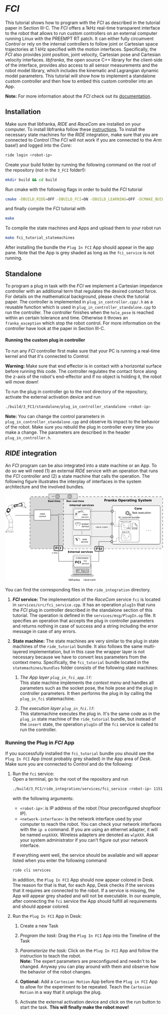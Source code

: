 # *FCI*
This tutorial shows how to program with the *FCI* as described in the tutorial paper in Section III-C.
The *FCI* offers a 1kHz real-time transparent interface to the robot that allows to run custom controllers on an external computer running Linux with the PREEMPT RT patch.
It can either fully circumvent *Control* or rely on the internal controllers to follow joint or Cartesian space trajectories at 1 kHz specified with the motion interfaces. Specifically, the *FCI* also provides joint position, joint velocity, Cartesian pose and Cartesian velocity interfaces. *libfranka*, the open source C++ library for the client-side of the interface, provides also access to all sensor measurements and the robot model library, which includes the kinematic and Lagrangian dynamic model parameters. This tutorial will show how to implement a standalone custom controller and then how to embed this custom controller into an App.

**Note:** For more information about the *FCI* check out its [documentation](https://frankaemika.github.io/docs/index.html).

## Installation
Make sure that libfranka, *RIDE* and *RaceCom* are installed on your computer. To install libfranka follow these [instructions](https://frankaemika.github.io/docs/installation_linux.html). To install the necessary state machines for the *RIDE* integration, make sure that you are connected to *Control* (The *FCI* will not work if you are connected to the *Arm* base!) and logged into the *Core*:

```sh
ride login <robot-ip>
```

Create your build folder by running the following command on the root of the repository (not in the `3_FCI` folder!):

```sh
mkdir build && cd build
```

Run cmake with the following flags in order to build the *FCI* tutorial

```sh
cmake -DBUILD_RIDE=OFF -DBUILD_FCI=ON -DBUILD_LEARNING=OFF -DCMAKE_BUILD_TYPE=Release -DFranka_DIR=<path/to/libfranka/build/folder> ..
```

and finally compile the *FCI* tutorial with

```sh
make
```

To compile the state machines and Apps and upload them to your robot run

```sh
make fci_tutorial_statemachines
```

After installing the bundle the `Plug In FCI` App should appear in the app pane. Note that the App is grey shaded as long as the `fci_service` is not running.

## Standalone
To program a plug in task with the *FCI* we implement a Cartesian impedance controller with an additional term that regulates the desired contact force. For details on the mathematical background, please check the tutorial paper. The controller is implemented in `plug_in_controller.cpp/.h` as a reusable function which is used in `plug_in_controller_standalone.cpp` to run the controller. The controller finishes when the `hole_pose` is reached within an certain tolerance and time. Otherwise it throws an `franka_exception` which stop the robot control. For more information on the controller have look at the paper in Section III-C.

#### Running the custom plug in controller

To run any *FCI* controller first make sure that your PC is running a real-time kernel and that it's connected to *Control*.</br>

**Warning:** Make sure that end effector is in contact with a horizontal surface before running this code. The controller regulates the contact force along the z-axis of the robot's end-effector and if no object is holding it, the robot will move down!

To run the plug in controller go to the root directory of the repository, activate the external activation device and run

```sh
./build/3_FCI/standalone/plug_in_controller_standalone <robot-ip>
```

**Note:** You can change the control parameters in `plug_in_controller_standalone.cpp` and observe its impact to the behavior of the robot. Make sure you rebuild the plug in controller every time you make a change. The parameters are described in the header `plug_in_controller.h`.

## *RIDE* integration
An *FCI* program can be also integrated into a state machine or an App. To do so we will need (1) an external *RIDE* service with an operation that runs the *FCI* controller and (2) a state machine that calls the operation. The following figure illustrates the interplay of interfaces in the system architecture and the involved bundles.

![](fig/fci_service_structure_bundles.png "Interplay of components and bundles of the RIDE integration of the FCI service.")

You can find the corresponding files in the `ride_integration` directory.

1. ***FCI* service:**
   The implementation of the *RaceCom* service `fci` is located in `services/src/fci_service.cpp`. It has an operation `plugIn` that runs the *FCI* plug in controller described in the standalone section of this tutorial. The operation is defined in the `services/msg/PlugIn.op` file. It specifies an operation that accepts the plug in controller parameters and returns nothing in case of success and a string including the error message in case of any errors.

2. **State machine:**
    The state machines are very similar to the plug in state machines of the `ride_tutorial` bundle. It also follows the same multi-layered implementation, but in this case the wrapper layer is not necessary because we have to convert less parameters from the context menu. Specifically, the `fci_tutorial` bundle located in the `statemachines/bundles` folder consists of the following state machines:

    1. *The App layer `plug_in_fci_app.lf`:* </br>
      This state machine implements the *context menu* and handles all parameters such as the socket pose, the hole pose and the plug in controller parameters. It then performs the plug in by calling the `plug_in_fci` statemachine.

    2. *The execution layer `plug_in_fci.lf`:*</br>
      This statemachine executes the plug in. It's the same code as in the `plug_in` state machine of the `ride_tutorial` bundle, but instead of the `insert` state, the operation `plugIn` of the `fci` service is called to run the controller.


### Running the Plug in *FCI* App
If you successfully installed the `fci_tutorial` bundle you should see the `Plug In FCI` App (most probably grey shaded) in the App area of *Desk*. </br>
Make sure you are connected to *Control* and do the following:

1. Run the `fci` service: </br>
    Open a terminal, go to the root of the repository and run

    ```sh
    ./build/3_FCI/ride_integration/services/fci_service <robot-ip> 11511 <network-interface>
    ```

    with the following arguments:

    * `<robot-ip>`: is IP address of the robot (Your preconfigured shopfloor IP).
    * `<network-interface>`: is the network interface used by your computer to reach the robot. You can check your network interfaces with the `ip a` command. If you are using an ethernet adapter, it will be named `enpXXXX`. Wireless adapters are denoted as `wlpXXX`. Ask your system administrator if you can't figure out your network interface.

   If everything went well, the service should be available and will appear listed when you enter the following command

   ```sh
   ride cli services
   ```

   In addition, the `Plug In FCI` App should now appear colored in Desk. The reason for that is that, for each App, Desk checks if the services that it requires are connected to the robot. If a service is missing, the App will appear grey shaded and will not be executable. In our example, after connecting the `fci` service the App should fulfill all requirements and should appear colored.

2. Run the `Plug In FCI` App in Desk:

    1. Create a new Task

    2. *Program the task:* Drag the `Plug In FCI` App into the Timeline of the Task

    3. *Parameterize the task:* Click on the `Plug In FCI` App and follow the instruction to teach the robot.</br>
    **Note:** The expert parameters are preconfigured and needn't to be changed. Anyway you can play around with them and observe how the behavior of the robot changes.

    4. **Optional:** Add a `Cartesian Motion` App before the `Plug in FCI` App to allow for the experiment to be repeated. Teach the `Cartesian Motion` in a way that it unplugs the plug.

    5. Activate the external activation device and click on the run button to start the task. **This will finally make the robot move!**
